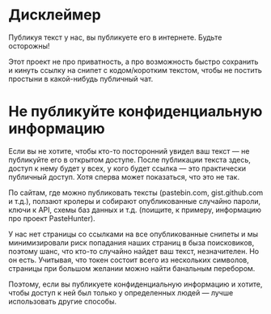 # Дисклеймер

Публикуя текст у нас, вы публикуете его в интернете. Будьте осторожны!

Этот проект не про приватность, а про возможность быстро сохранить и кинуть ссылку на снипет с кодом/коротким текстом, чтобы не постить простыни в какой-нибудь публичный чат.

# Не публикуйте конфиденциальную информацию

Если вы не хотите, чтобы кто-то посторонний увидел ваш текст — не публикуйте его в открытом доступе. После публикации текста здесь, доступ к нему будет у всех, у кого будет ссылка — это практически публичный доступ. Хотя сперва может показаться, что это не так.

По сайтам, где можно публиковать тексты (pastebin.com, gist.github.com и т.д.), ползают кролеры и собирают опубликованные случайно пароли, ключи к API, схемы баз данных и т.д. (поищите, к примеру, информацию про проект PasteHunter).

У нас нет страницы со ссылками на все опубликованные снипеты и мы минимизировали риск попадания наших страниц в быза поисковиков, поэтому шанс, что кто-то случайно найдет ваш текст, незначителен. Но он есть. Учитывая, что токен состоит всего из нескольких символов, страницы при большом желании можно найти банальным перебором.

Поэтому, если вы публикуете конфиденциальную информацию и хотите, чтобы доступ к ней был только у определенных людей — лучше использовать другие способы.
